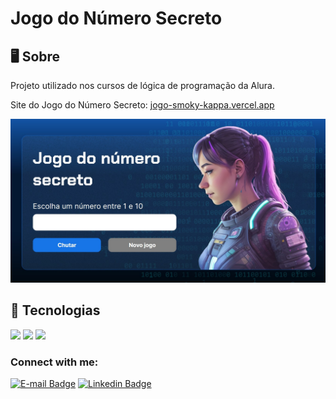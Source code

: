 # Jogo do Número Secreto 

<h2>🖥️ Sobre</h2>
<p>Projeto utilizado nos cursos de lógica de programação da Alura.</p>

Site do Jogo do Número Secreto: [jogo-smoky-kappa.vercel.app
](https://jogo-smoky-kappa.vercel.app/)

<p align="center"><img src="https://raw.githubusercontent.com/piresand/jogo-do-numero-secreto/main/img/jogo.jpg" /></p>

## 🚀 Tecnologias
<div>
  <img src="https://img.shields.io/badge/HTML-239120?style=for-the-badge&logo=html5&logoColor=white">
  <img src="https://img.shields.io/badge/CSS-239120?&style=for-the-badge&logo=css3&logoColor=white">
  <img src="https://img.shields.io/badge/JavaScript-F7DF1E?style=for-the-badge&logo=javascript&logoColor=black">
</div>


### Connect with me:
[![E-mail Badge](https://img.shields.io/badge/Email-andrepires.corporativo%40gmail.com-green)](andrepires.corporativo@gmail.com)
[![Linkedin Badge](https://img.shields.io/badge/-LinkedIn-blue?style=flat-square&logo=Linkedin&logoColor=white&link=https://www.linkedin.com/in/andre-s-pires)](https://www.linkedin.com/in/piresand/)  
